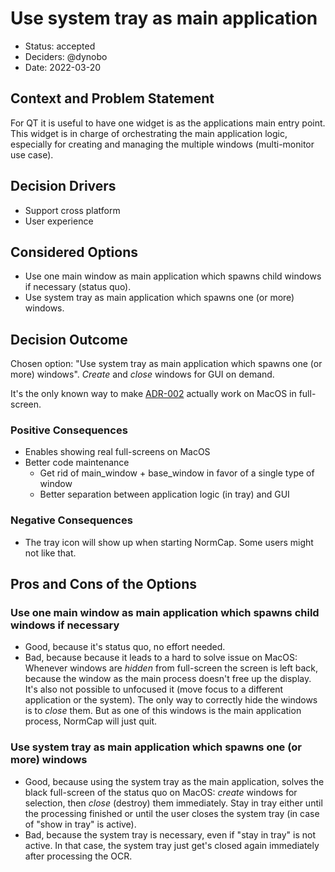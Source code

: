 # Use system tray as main application

- Status: accepted
- Deciders: @dynobo
- Date: 2022-03-20

## Context and Problem Statement

For QT it is useful to have one widget is as the applications main entry point. This
widget is in charge of orchestrating the main application logic, especially for creating
and managing the multiple windows (multi-monitor use case).

## Decision Drivers

- Support cross platform
- User experience

## Considered Options

- Use one main window as main application which spawns child windows if necessary
  (status quo).
- Use system tray as main application which spawns one (or more) windows.

## Decision Outcome

Chosen option: "Use system tray as main application which spawns one (or more) windows".
_Create_ and _close_ windows for GUI on demand.

It's the only known way to make
[ADR-002](./002-choose-windows-with-screenshots-as-main-gui.md) actually work on MacOS
in full-screen.

### Positive Consequences

- Enables showing real full-screens on MacOS
- Better code maintenance
  - Get rid of main_window + base_window in favor of a single type of window
  - Better separation between application logic (in tray) and GUI

### Negative Consequences

- The tray icon will show up when starting NormCap. Some users might not like that.

## Pros and Cons of the Options

### Use one main window as main application which spawns child windows if necessary

- Good, because it's status quo, no effort needed.
- Bad, because because it leads to a hard to solve issue on MacOS: Whenever windows are
  _hidden_ from full-screen the screen is left back, because the window as the main
  process doesn't free up the display. It's also not possible to unfocused it (move
  focus to a different application or the system). The only way to correctly hide the
  windows is to _close_ them. But as one of this windows is the main application
  process, NormCap will just quit.

### Use system tray as main application which spawns one (or more) windows

- Good, because using the system tray as the main application, solves the black
  full-screen of the status quo on MacOS: _create_ windows for selection, then _close_
  (destroy) them immediately. Stay in tray either until the processing finished or until
  the user closes the system tray (in case of "show in tray" is active).
- Bad, because the system tray is necessary, even if "stay in tray" is not active. In
  that case, the system tray just get's closed again immediately after processing the
  OCR.
